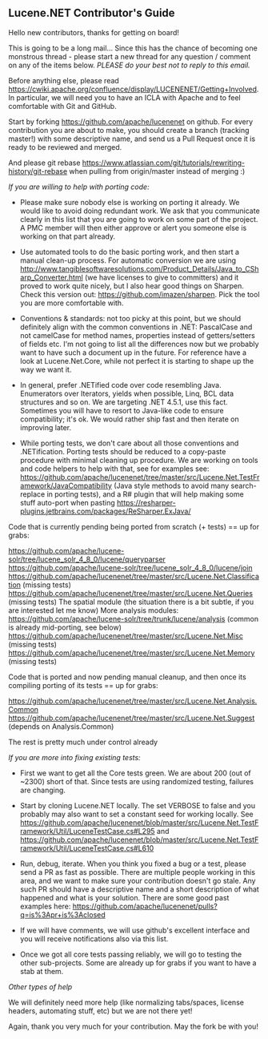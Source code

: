 Lucene.NET Contributor's Guide
---
Hello new contributors, thanks for getting on board!

This is going to be a long mail... Since this has the chance of becoming
one monstrous thread - please start a new thread for any question / comment
on any of the items below. *PLEASE do your best not to reply to this email.*

Before anything else, please read
https://cwiki.apache.org/confluence/display/LUCENENET/Getting+Involved. In
particular, we will need you to have an ICLA with Apache and to feel
comfortable with Git and GitHub.

Start by forking https://github.com/apache/lucenenet on github. For every
contribution you are about to make, you should create a branch (tracking
master!) with some descriptive name, and send us a Pull Request once it is
ready to be reviewed and merged.

And please git rebase
<https://www.atlassian.com/git/tutorials/rewriting-history/git-rebase> when
pulling from origin/master instead of merging :)

*If you are willing to help with porting code:*

* Please make sure nobody else is working on porting it already. We would
like to avoid doing redundant work. We ask that you communicate clearly in
this list that you are going to work on some part of the project. A PMC
member will then either approve or alert you someone else is working on
that part already.

* Use automated tools to do the basic porting work, and then start a manual
clean-up process. For automatic conversion we are using
http://www.tangiblesoftwaresolutions.com/Product_Details/Java_to_CSharp_Converter.html
(we have licenses to give to committers) and it proved to work quite
nicely, but I also hear good things on Sharpen. Check this version out:
https://github.com/imazen/sharpen. Pick the tool you are more comfortable
with.

* Conventions & standards: not too picky at this point, but we should
definitely align with the common conventions in .NET: PascalCase and not
camelCase for method names, properties instead of getters/setters of fields
etc. I'm not going to list all the differences now but we probably want to
have such a document up in the future. For reference have a look at
Lucene.Net.Core, while not perfect it is starting to shape up the way we
want it.

* In general, prefer .NETified code over code resembling Java. Enumerators
over Iterators, yields when possible, Linq, BCL data structures and so on.
We are targeting .NET 4.5.1, use this fact. Sometimes you will have to
resort to Java-like code to ensure compatibility; it's ok. We would rather
ship fast and then iterate on improving later.

* While porting tests, we don't care about all those conventions and
.NETification. Porting tests should be reduced to a copy-paste procedure
with minimal cleaning up procedure. We are working on tools and code
helpers to help with that, see for examples see:
https://github.com/apache/lucenenet/tree/master/src/Lucene.Net.TestFramework/JavaCompatibility
(Java style methods to avoid many search-replace in porting tests), and a
R# plugin that will help making some stuff auto-port when pasting
https://resharper-plugins.jetbrains.com/packages/ReSharper.ExJava/

Code that is currently pending being ported from scratch (+ tests) == up
for grabs:

https://github.com/apache/lucene-solr/tree/lucene_solr_4_8_0/lucene/queryparser
https://github.com/apache/lucene-solr/tree/lucene_solr_4_8_0/lucene/join
https://github.com/apache/lucenenet/tree/master/src/Lucene.Net.Classification
(missing tests)
https://github.com/apache/lucenenet/tree/master/src/Lucene.Net.Queries
(missing tests)
The spatial module (the situation there is a bit subtle, if you are
interested let me know)
More analysis modules:
https://github.com/apache/lucene-solr/tree/trunk/lucene/analysis (common is
already mid-porting, see below)
https://github.com/apache/lucenenet/tree/master/src/Lucene.Net.Misc
(missing tests)
https://github.com/apache/lucenenet/tree/master/src/Lucene.Net.Memory
(missing tests)

Code that is ported and now pending manual cleanup, and then once its
compiling porting of its tests == up for grabs:

https://github.com/apache/lucenenet/tree/master/src/Lucene.Net.Analysis.Common
https://github.com/apache/lucenenet/tree/master/src/Lucene.Net.Suggest
(depends on Analysis.Common)

The rest is pretty much under control already

*If you are more into fixing existing tests:*

* First we want to get all the Core tests green. We are about 200 (out of
~2300) short of that. Since tests are using randomized testing, failures
are changing.

* Start by cloning Lucene.NET locally. The set VERBOSE to false and you
probably may also want to set a constant seed for working locally. See
https://github.com/apache/lucenenet/blob/master/src/Lucene.Net.TestFramework/Util/LuceneTestCase.cs#L295
and
https://github.com/apache/lucenenet/blob/master/src/Lucene.Net.TestFramework/Util/LuceneTestCase.cs#L610

* Run, debug, iterate. When you think you fixed a bug or a test, please
send a PR as fast as possible. There are multiple people working in this
area, and we want to make sure your contribution doesn't go stale. Any such
PR should have a descriptive name and a short description of what happened
and what is your solution. There are some good past examples here:
https://github.com/apache/lucenenet/pulls?q=is%3Apr+is%3Aclosed

* If we will have comments, we will use github's excellent interface and
you will receive notifications also via this list.

* Once we got all core tests passing reliably, we will go to testing the
other sub-projects. Some are already up for grabs if you want to have a
stab at them.

*Other types of help*

We will definitely need more help (like normalizing tabs/spaces, license
headers, automating stuff, etc) but we are not there yet!

Again, thank you very much for your contribution. May the fork be with you!